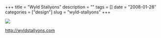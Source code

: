 +++
title = "Wyld Stallyons"
description = ""
tags = []
date = "2008-01-28"
categories = ["design"]
slug = "wyld-stallyons"
+++


 

  <div id="screens-thumbs" class="clearfix">
    <div class="txt-center" id="design-submission"><a href="http://wyldstallyons.com/"><img id='bluga-thumbnail-1048' class='bluga-thumbnail large' src='//media.konigi.com/bluga/
wt47f281d825e3f_0.jpg'/></a></div>  
  </div>   
<p><a href="http://wyldstallyons.com/">http://wyldstallyons.com</a></p>




